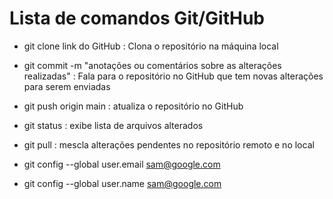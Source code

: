 # Lista de comandos Git/GitHub

* git clone link do GitHub : Clona o repositório na máquina local

* git commit -m "anotações ou comentários sobre as alterações realizadas" : Fala para o repositório no GitHub que tem novas alterações para serem enviadas

* git push origin main : atualiza o repositório no GitHub

* git status : exibe lista de arquivos alterados

* git pull :  mescla alterações pendentes no repositório remoto e no local

* git config --global user.email sam@google.com

* git config --global user.name sam@google.com
